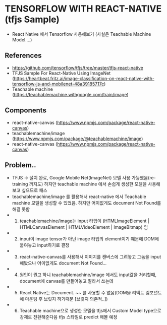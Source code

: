 # TENSORFLOW WITH REACT-NATIVE (tfjs Sample)
 - React Native 에서 Tensorflow 사용해보기 (사실은 Teachable Machine Model....)
 
## References
 - https://github.com/tensorflow/tfjs/tree/master/tfjs-react-native
 - TFJS Sample For React-Native Using ImageNet (https://heartbeat.fritz.ai/image-classification-on-react-native-with-tensorflow-js-and-mobilenet-48a39185717c)
 - Teachable machine (https://teachablemachine.withgoogle.com/train/image)

## Components
 - react-native-canvas (https://www.npmjs.com/package/react-native-canvas)
 - teachablemachine/image (https://www.npmjs.com/package/@teachablemachine/image)
 - react-native-canvas (https://www.npmjs.com/package/react-native-canvas) 

## Problem..
 - TFJS -> 설치 완료, Google Mobile Net(ImageNet) 모델 사용 가능했음(re-training 까지도) 하지만 teachable machine 에서 손쉽게 생성한 모델을 사용해보고 싶으므로 패스
 - teachablemachine/image 를 활용해서 react-native 에서 Teachable machine 모델을 생성할 수 있었음. 하지만 어이없게도 document Not Found를 해결 못함
 - 1. teachablemachine/image는 input 타입이 (HTMLImageElement | HTMLCanvasElement | HTMLVideoElement | ImageBitmap) 임
 - 2. input이 image tensor가 아닌 image 타입의 element이기 떄문에 DOM에 붙여놓고 input하기로 결정
 - 3. react-native-canvas를 사용해서 이미지를 캔버스에 그려놓고 그놈을 input 해봤으나 어이없게도 document Not Found...
 - 4. 원인이 뭔고 하니 teachablemachine/image 에서도 input값을 처리할때, document에 canvas를 만들어놓고 잘라서 쓰는데
 - 5. React Native는 Document. ~~ 를 사용할 수 없음(DOM을 리액트 컴포넌트에 마운팅 후 브릿지 하기때문 [브릿지 의존적..])
 - 6. Teachable machine으로 생성한 모델을 tfjs에서 Custom Model type으로 강제로 전환해준다음 tfjs 스타일로 predict 해볼 예정
